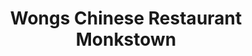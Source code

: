 ---
title: "Wongs Chinese Restaurant Monkstown"
address: "5A The Crescent, Monkstown, Co. Dublin"
tel: "+353 (0)12 30 1212"
county: "Dublin"
category: "Seafood Restaurants"
type: "Content"
lat: "53.288856506347656"
lng: "-6.1704607009887695"
---
